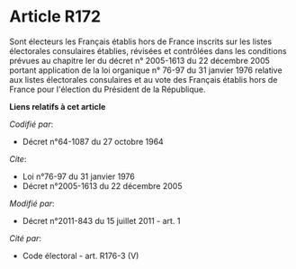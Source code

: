 # Article R172

Sont électeurs les Français établis hors de France inscrits sur les listes électorales consulaires établies, révisées et
contrôlées dans les conditions prévues au chapitre Ier du décret n° 2005-1613 du 22 décembre 2005 portant application de la
loi organique n° 76-97 du 31 janvier 1976 relative aux listes électorales consulaires et au vote des Français établis hors de
France pour l'élection du Président de la République.

**Liens relatifs à cet article**

_Codifié par_:

  - Décret n°64-1087 du 27 octobre 1964

_Cite_:

  - Loi n°76-97 du 31 janvier 1976
  - Décret n°2005-1613 du 22 décembre 2005

_Modifié par_:

  - Décret n°2011-843 du 15 juillet 2011 - art. 1

_Cité par_:

  - Code électoral - art. R176-3 (V)
